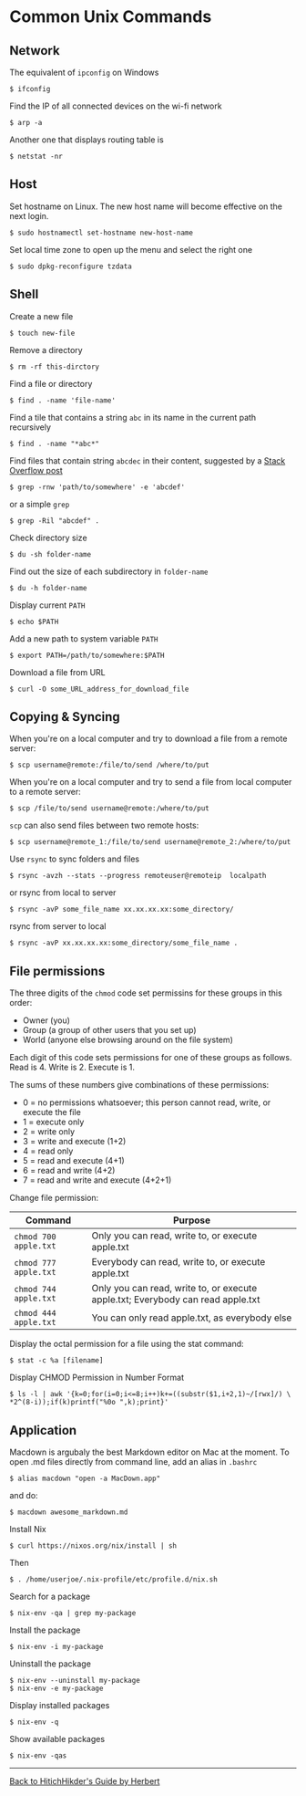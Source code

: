 # Common Unix Commands

## Network

The equivalent of `ipconfig` on Windows

```
$ ifconfig
```

Find the IP of all connected devices on the wi-fi network

```
$ arp -a
```
Another one that displays routing table is

```
$ netstat -nr
```

## Host

Set hostname on Linux. The new host name will become effective on the next login.

```
$ sudo hostnamectl set-hostname new-host-name
```

Set local time zone to open up the menu and select the right one

```
$ sudo dpkg-reconfigure tzdata
```

## Shell

Create a new file

```
$ touch new-file
```

Remove a directory

```
$ rm -rf this-dirctory
```

Find a file or directory

```
$ find . -name 'file-name'
```

Find a tile that contains a string `abc` in its name in the current path recursively

```
$ find . -name "*abc*"
```

Find files that contain string `abcdec` in their content, suggested by a [Stack Overflow post](https://stackoverflow.com/questions/16956810/how-do-i-find-all-files-containing-specific-text-on-linux)

```
$ grep -rnw 'path/to/somewhere' -e 'abcdef'
```
or a simple `grep`

```
$ grep -Ril "abcdef" .
```

Check directory size

```
$ du -sh folder-name
```

Find out the size of each subdirectory in `folder-name`

```
$ du -h folder-name
```

Display current `PATH`

```
$ echo $PATH
```

Add a new path to system variable `PATH`

```
$ export PATH=/path/to/somewhere:$PATH
```

Download a file from URL

```
$ curl -O some_URL_address_for_download_file
```

## Copying & Syncing

When you're on a local computer and try to download a file from a remote server:

```
$ scp username@remote:/file/to/send /where/to/put
```

When you're on a local computer and try to send a file from local computer to a remote server:

```
$ scp /file/to/send username@remote:/where/to/put
```

`scp` can also send files between two remote hosts:

```
$ scp username@remote_1:/file/to/send username@remote_2:/where/to/put
```

Use `rsync` to sync folders and files

```
$ rsync -avzh --stats --progress remoteuser@remoteip  localpath
```

or rsync from local to server

```
$ rsync -avP some_file_name xx.xx.xx.xx:some_directory/
```

rsync from server to local

```
$ rsync -avP xx.xx.xx.xx:some_directory/some_file_name .
```

## File permissions

The three digits of the `chmod` code set permissins for these groups in this order:

- Owner (you)
- Group (a group of other users that you set up)
- World (anyone else browsing around on the file system)

Each digit of this code sets permissions for one of these groups as follows. Read is 4. Write is 2. Execute is 1.

The sums of these numbers give combinations of these permissions:

- 0 = no permissions whatsoever; this person cannot read, write, or execute the file
- 1 = execute only
- 2 = write only
- 3 = write and execute (1+2)
- 4 = read only
- 5 = read and execute (4+1)
- 6 = read and write (4+2)
- 7 = read and write and execute (4+2+1)

Change file permission:

| Command | Purpose |
| --- | --- |
| `chmod 700 apple.txt` | Only you can read, write to, or execute apple.txt |
| `chmod 777 apple.txt` | Everybody can read, write to, or execute apple.txt |
| `chmod 744 apple.txt` | Only you can read, write to, or execute apple.txt; Everybody can read apple.txt |
| `chmod 444 apple.txt` | You can only read apple.txt, as everybody else |

Display the octal permission for a file using the stat command:

```
$ stat -c %a [filename]
```

Display CHMOD Permission in Number Format

```
$ ls -l | awk '{k=0;for(i=0;i<=8;i++)k+=((substr($1,i+2,1)~/[rwx]/) \
*2^(8-i));if(k)printf("%0o ",k);print}'
```

## Application

Macdown is argubaly the best Markdown editor on Mac at the moment. To open .md files directly from command line, add an alias in `.bashrc`

```
$ alias macdown "open -a MacDown.app"
```
and do:
```
$ macdown awesome_markdown.md
```

Install Nix

```
$ curl https://nixos.org/nix/install | sh
```
Then
```
$ . /home/userjoe/.nix-profile/etc/profile.d/nix.sh
```

Search for a package

```
$ nix-env -qa | grep my-package
```

Install the package

```
$ nix-env -i my-package
```

Uninstall the package

```
$ nix-env --uninstall my-package
$ nix-env -e my-package
```

Display installed packages

```
$ nix-env -q
```

Show available packages

```
$ nix-env -qas
```

***

[Back to HitichHikder's Guide by Herbert](README.md)